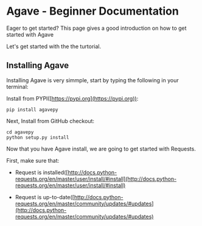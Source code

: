 # Agave - Beginner Documentation

Eager to get started? This page gives a good introduction on how to get started with Agave

Let's get started with the the turtorial.

## Installing Agave

Installing Agave is very simmple, start by typing the following in your terminal:

Install from PYPI([https://pypi.org](https://pypi.org)):
```
pip install agavepy
```
Next, Install from GitHub checkout:
```
cd agavepy
python setup.py install
```

Now that you have Agave install, we are going to get started with Requests.

First, make sure that:

* Request is installed([http://docs.python-requests.org/en/master/user/install/#install](http://docs.python-requests.org/en/master/user/install/#install)

* Request is up-to-date([http://docs.python-requests.org/en/master/community/updates/#updates](http://docs.python-requests.org/en/master/community/updates/#updates)





